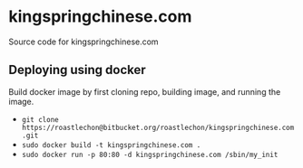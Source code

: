 # kingspringchinese.com

Source code for kingspringchinese.com

## Deploying using docker
Build docker image by first cloning repo, building image, and running the image.
* `git clone https://roastlechon@bitbucket.org/roastlechon/kingspringchinese.com.git`
* `sudo docker build -t kingspringchinese.com .`
* `sudo docker run -p 80:80 -d kingspringchinese.com /sbin/my_init`